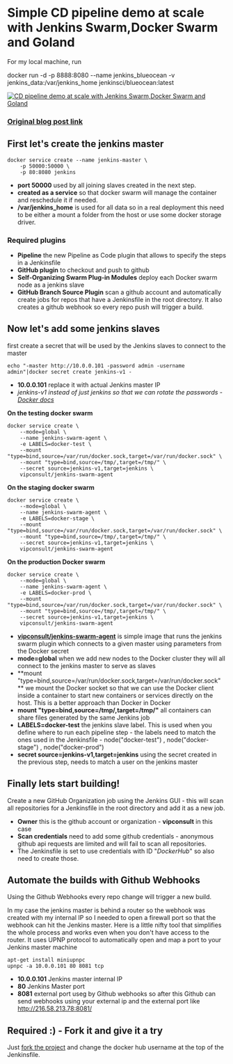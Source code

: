# Simple CD pipeline demo at scale with Jenkins Swarm,Docker Swarm and Goland

For my local machine, run 

docker run -d -p 8888:8080 --name jenkins_blueocean -v jenkins_data:/var/jenkins_home jenkinsci/blueocean:latest

[![CD pipeline demo at scale with Jenkins Swarm,Docker Swarm and Goland](https://img.youtube.com/vi/USxRrMWzK1s/0.jpg)](https://youtu.be/USxRrMWzK1s "The video is a step by step tutorial for a simple Golang application and how to create a continuous delivery pipeline using  Jenkins Swarm ,Docker swarm, Docker Secrets")

### [Original blog post link](https://www.vip-consult.solutions/post/easy-docker-swarm-jenkins-continuous-deployment-at-scale#content)

## First let's create the jenkins master

	docker service create --name jenkins-master \
		-p 50000:50000 \
		-p 80:8080 jenkins

* **port 50000** used by all joining slaves created in the next step.
* **created as a service** so that docker swarm will manage the container and reschedule it if needed. 
* **/var/jenkins_home** is used for all data so in a real deployment this need to be either a mount a folder from the host or use some docker storage driver. 


### Required plugins
* **Pipeline** the new Pipeline as Code plugin that allows to specify the steps in a Jenkinsfile
* **GitHub plugin** to checkout and push to github
* **Self-Organizing Swarm Plug-in Modules** deploy each Docker swarm node as a jenkins slave
* **GitHub Branch Source Plugin** scan a github account and automatically create jobs for repos that have a Jenkinsfile in the root directory. It also creates a github webhook so every repo push will trigger a build.


## Now let's add some jenkins slaves

first create a secret that will be used by the Jenkins slaves to connect to the master
	
	echo "-master http://10.0.0.101 -password admin -username admin"|docker secret create jenkins-v1 -
* **10.0.0.101** replace it with actual Jenkins master IP
* *jenkins-v1 instead of just jenkins so that we can rotate the passwords - [Docker docs](https://docs.docker.com/engine/swarm/secrets/#example-rotate-a-secret)*


**On the testing docker swarm**

	docker service create \
		--mode=global \
		--name jenkins-swarm-agent \
		-e LABELS=docker-test \
		--mount "type=bind,source=/var/run/docker.sock,target=/var/run/docker.sock" \
		--mount "type=bind,source=/tmp/,target=/tmp/" \
		--secret source=jenkins-v1,target=jenkins \
		vipconsult/jenkins-swarm-agent

**On the staging docker swarm**

	docker service create \
		--mode=global \
		--name jenkins-swarm-agent \
		-e LABELS=docker-stage \
		--mount "type=bind,source=/var/run/docker.sock,target=/var/run/docker.sock" \
		--mount "type=bind,source=/tmp/,target=/tmp/" \
		--secret source=jenkins-v1,target=jenkins \
		vipconsult/jenkins-swarm-agent
	
**On the production Docker swarm**

	docker service create \
		--mode=global \
		--name jenkins-swarm-agent \
		-e LABELS=docker-prod \
		--mount "type=bind,source=/var/run/docker.sock,target=/var/run/docker.sock" \
		--mount "type=bind,source=/tmp/,target=/tmp/" \
		--secret source=jenkins-v1,target=jenkins \
		vipconsult/jenkins-swarm-agent
	
* **[vipconsult/jenkins-swarm-agent](https://hub.docker.com/r/vipconsult/jenkins-swarm-agent)**  is simple image that runs the jenkins swarm plugin which connects to a given master using parameters from  the Docker secret 
* **mode=global** when we add new nodes to the Docker cluster they will all connect to the jenkins master to serve as slaves
* **mount "type=bind,source=/var/run/docker.sock,target=/var/run/docker.sock" ** we mount the Docker socket so that we can use the Docker client inside a container to start new containers or services directly on the host. This is a better approach than Docker in Docker
* **mount "type=bind,source=/tmp/,target=/tmp/"**  all containers can share files generated by the same Jenkins job
* **LABELS=docker-test**  the jenkins slave label. This is used when you define where to run each pipeline step - the labels need to match the ones used in the Jenkinsfile - node("docker-test") , node("docker-stage") , node("docker-prod")
* **secret source=jenkins-v1,target=jenkins** using the secret created in the previous step, needs to match a user on the jenkins master


## Finally lets start building!
Create a new GitHub Organization job using the Jenkins GUI - this will scan all repositories for a Jenkinsfile in the root directory and add it as a new job.
* **Owner** this is the github account or organization - **vipconsult** in this case
* **Scan credentials** need to add some github credentials - anonymous github api requests are limited and will fail to scan all repositories.
* The Jenkinsfile is set to use credentials with ID "*DockerHub*" so also need to create those.


## Automate the builds with Github Webhooks
Using the Github Webhooks every repo change will trigger a new build.

In my case the jenkins master is behind a router so the webhook was created with my internal IP so I needed to open a firewall port so that the webhook can hit the Jenkins master. 
Here is a little nifty tool that simplifies the whole process and works even when you don't have access to the router.
It uses UPNP protocol to automatically open and map a port to your Jenkins master machine
	
	apt-get install miniupnpc
	upnpc -a 10.0.0.101 80 8081 tcp
* **10.0.0.101** Jenkins master internal IP
* **80** Jenkins Master port
* **8081** external port useg by Github webhooks
so after this Github can send webhooks using your external ip and the external port like http://216.58.213.78:8081/


## Required :) - Fork it and give it a try
Just [fork the project](https://github.com/krasi-georgiev/cd-demo) and change the docker hub username at the top of the Jenkinsfile.
